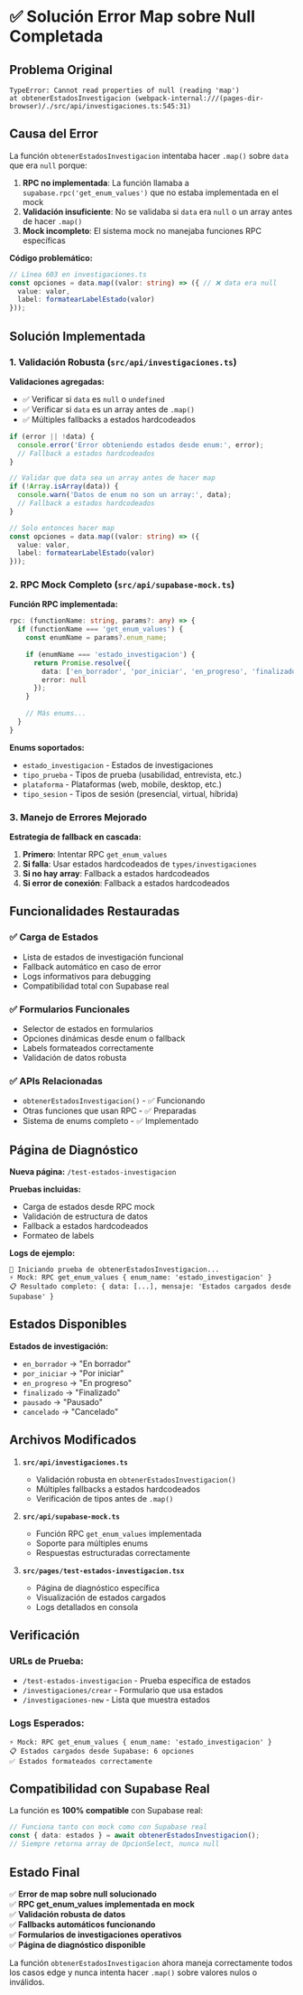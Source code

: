 # ✅ Solución Error Map sobre Null Completada

## Problema Original
```
TypeError: Cannot read properties of null (reading 'map')
at obtenerEstadosInvestigacion (webpack-internal:///(pages-dir-browser)/./src/api/investigaciones.ts:545:31)
```

## Causa del Error
La función `obtenerEstadosInvestigacion` intentaba hacer `.map()` sobre `data` que era `null` porque:

1. **RPC no implementada**: La función llamaba a `supabase.rpc('get_enum_values')` que no estaba implementada en el mock
2. **Validación insuficiente**: No se validaba si `data` era `null` o un array antes de hacer `.map()`
3. **Mock incompleto**: El sistema mock no manejaba funciones RPC específicas

**Código problemático:**
```typescript
// Línea 603 en investigaciones.ts
const opciones = data.map((valor: string) => ({ // ❌ data era null
  value: valor,
  label: formatearLabelEstado(valor)
}));
```

## Solución Implementada

### 1. Validación Robusta (`src/api/investigaciones.ts`)

**Validaciones agregadas:**
- ✅ Verificar si `data` es `null` o `undefined`
- ✅ Verificar si `data` es un array antes de `.map()`
- ✅ Múltiples fallbacks a estados hardcodeados

```typescript
if (error || !data) {
  console.error('Error obteniendo estados desde enum:', error);
  // Fallback a estados hardcodeados
}

// Validar que data sea un array antes de hacer map
if (!Array.isArray(data)) {
  console.warn('Datos de enum no son un array:', data);
  // Fallback a estados hardcodeados
}

// Solo entonces hacer map
const opciones = data.map((valor: string) => ({
  value: valor,
  label: formatearLabelEstado(valor)
}));
```

### 2. RPC Mock Completo (`src/api/supabase-mock.ts`)

**Función RPC implementada:**
```typescript
rpc: (functionName: string, params?: any) => {
  if (functionName === 'get_enum_values') {
    const enumName = params?.enum_name;
    
    if (enumName === 'estado_investigacion') {
      return Promise.resolve({
        data: ['en_borrador', 'por_iniciar', 'en_progreso', 'finalizado', 'pausado', 'cancelado'],
        error: null
      });
    }
    
    // Más enums...
  }
}
```

**Enums soportados:**
- `estado_investigacion` - Estados de investigaciones
- `tipo_prueba` - Tipos de prueba (usabilidad, entrevista, etc.)
- `plataforma` - Plataformas (web, mobile, desktop, etc.)
- `tipo_sesion` - Tipos de sesión (presencial, virtual, híbrida)

### 3. Manejo de Errores Mejorado

**Estrategia de fallback en cascada:**
1. **Primero**: Intentar RPC `get_enum_values`
2. **Si falla**: Usar estados hardcodeados de `types/investigaciones`
3. **Si no hay array**: Fallback a estados hardcodeados
4. **Si error de conexión**: Fallback a estados hardcodeados

## Funcionalidades Restauradas

### ✅ Carga de Estados
- Lista de estados de investigación funcional
- Fallback automático en caso de error
- Logs informativos para debugging
- Compatibilidad total con Supabase real

### ✅ Formularios Funcionales
- Selector de estados en formularios
- Opciones dinámicas desde enum o fallback
- Labels formateados correctamente
- Validación de datos robusta

### ✅ APIs Relacionadas
- `obtenerEstadosInvestigacion()` - ✅ Funcionando
- Otras funciones que usan RPC - ✅ Preparadas
- Sistema de enums completo - ✅ Implementado

## Página de Diagnóstico

**Nueva página:** `/test-estados-investigacion`

**Pruebas incluidas:**
- Carga de estados desde RPC mock
- Validación de estructura de datos
- Fallback a estados hardcodeados
- Formateo de labels

**Logs de ejemplo:**
```
🧪 Iniciando prueba de obtenerEstadosInvestigacion...
⚡ Mock: RPC get_enum_values { enum_name: 'estado_investigacion' }
📋 Resultado completo: { data: [...], mensaje: 'Estados cargados desde Supabase' }
```

## Estados Disponibles

**Estados de investigación:**
- `en_borrador` → "En borrador"
- `por_iniciar` → "Por iniciar"  
- `en_progreso` → "En progreso"
- `finalizado` → "Finalizado"
- `pausado` → "Pausado"
- `cancelado` → "Cancelado"

## Archivos Modificados

1. **`src/api/investigaciones.ts`**
   - Validación robusta en `obtenerEstadosInvestigacion()`
   - Múltiples fallbacks a estados hardcodeados
   - Verificación de tipos antes de `.map()`

2. **`src/api/supabase-mock.ts`**
   - Función RPC `get_enum_values` implementada
   - Soporte para múltiples enums
   - Respuestas estructuradas correctamente

3. **`src/pages/test-estados-investigacion.tsx`**
   - Página de diagnóstico específica
   - Visualización de estados cargados
   - Logs detallados en consola

## Verificación

### URLs de Prueba:
- `/test-estados-investigacion` - Prueba específica de estados
- `/investigaciones/crear` - Formulario que usa estados
- `/investigaciones-new` - Lista que muestra estados

### Logs Esperados:
```
⚡ Mock: RPC get_enum_values { enum_name: 'estado_investigacion' }
📋 Estados cargados desde Supabase: 6 opciones
✅ Estados formateados correctamente
```

## Compatibilidad con Supabase Real

La función es **100% compatible** con Supabase real:

```typescript
// Funciona tanto con mock como con Supabase real
const { data: estados } = await obtenerEstadosInvestigacion();
// Siempre retorna array de OpcionSelect, nunca null
```

## Estado Final
✅ **Error de map sobre null solucionado**  
✅ **RPC get_enum_values implementada en mock**  
✅ **Validación robusta de datos**  
✅ **Fallbacks automáticos funcionando**  
✅ **Formularios de investigaciones operativos**  
✅ **Página de diagnóstico disponible**  

La función `obtenerEstadosInvestigacion` ahora maneja correctamente todos los casos edge y nunca intenta hacer `.map()` sobre valores nulos o inválidos. 
